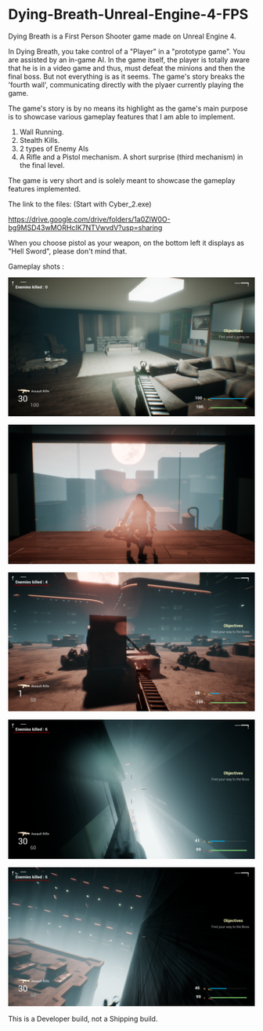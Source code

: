 # Dying-Breath-Unreal-Engine-4-FPS
Dying Breath is a First Person Shooter game made on Unreal Engine 4.

In Dying Breath, you take control of a "Player" in a "prototype game". You are assisted by an in-game AI. In the game itself, the player is totally aware that he is in a video game and thus, must defeat the minions and then the final boss. But not everything is as it seems. The game's story breaks the 'fourth wall', communicating directly with the plyaer currently playing the game.

The game's story is by no means its highlight as the game's main purpose is to showcase various gameplay features that I am able to implement.

1. Wall Running.
2. Stealth Kills.
3. 2 types of Enemy AIs
4. A Rifle and a Pistol mechanism. A short surprise (third mechanism) in the final level.

The game is very short and is solely meant to showcase the gameplay features implemented.

The link to the files: (Start with Cyber_2.exe)

https://drive.google.com/drive/folders/1a0ZlW0O-bg9MSD43wMORHcIK7NTVwvdV?usp=sharing

When you choose pistol as your weapon, on the bottom left it displays as "Hell Sword", please don't mind that.

Gameplay shots :

![alt text](https://github.com/GaganMalik025/Dying-Breath-Unreal-Engine-4-FPS/blob/main/Screenshot%20(17).png?raw=true)

![alt text](https://github.com/GaganMalik025/Dying-Breath-Unreal-Engine-4-FPS/blob/main/Screenshot%20(18).png?raw=true)

![alt text](https://github.com/GaganMalik025/Dying-Breath-Unreal-Engine-4-FPS/blob/main/Screenshot%20(19).png?raw=true)

![alt text](https://github.com/GaganMalik025/Dying-Breath-Unreal-Engine-4-FPS/blob/main/Screenshot%20(20).png?raw=true)

![alt text](https://github.com/GaganMalik025/Dying-Breath-Unreal-Engine-4-FPS/blob/main/Screenshot%20(21).png?raw=true)

This is a Developer build, not a Shipping build.


